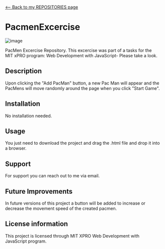 <a href="https://github.com/YanisCorrea?tab=repositories"><-- Back to my REPOSITORIES page</a>

# PacmenExcercise
![image](https://user-images.githubusercontent.com/56746958/134919076-855153ba-5ec8-41ce-addc-0c3898bd565a.png)

PacMen Excercise Repository. This excercise was part of a tasks for the MIT xPRO program: Web Development with JavaScript- Please take a look.

## Description
Upon clicking the "Add PacMan" button, a new Pac Man will appear and the PacMens will move randomly around the page when you click "Start Game".

## Installation
No installation needed.

## Usage
You just need to download the project and drag the .html file and drop it into a browser.

## Support
For support you can reach out to me via email.

## Future Improvements
In future versions of this project a button will be added to increase or decrease the movement speed of the created pacmen.

## License information
This project is licensed through MIT XPRO Web Development with JavaScript program.
